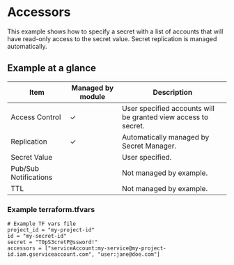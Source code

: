 # Accessors

This example shows how to specify a secret with a list of accounts that will have
read-only access to the secret value. Secret replication is managed automatically.

## Example at a glance

|Item|Managed by module|Description|
|----|-----------------|-----------|
|Access Control|&check;|User specified accounts will be granted view access to secret.|
|Replication|&check;|Automatically managed by Secret Manager.|
|Secret Value||User specified.|
|Pub/Sub Notifications||Not managed by example.|
|TTL||Not managed by example.|

### Example terraform.tfvars

<!-- spell-checker: disable -->
```properties
# Example TF vars file
project_id = "my-project-id"
id = "my-secret-id"
secret = "T0pS3cretP@ssword!"
accessors = ["serviceAccount:my-service@my-project-id.iam.gserviceaccount.com", "user:jane@doe.com"]
```
<!-- spell-checker: enable -->
